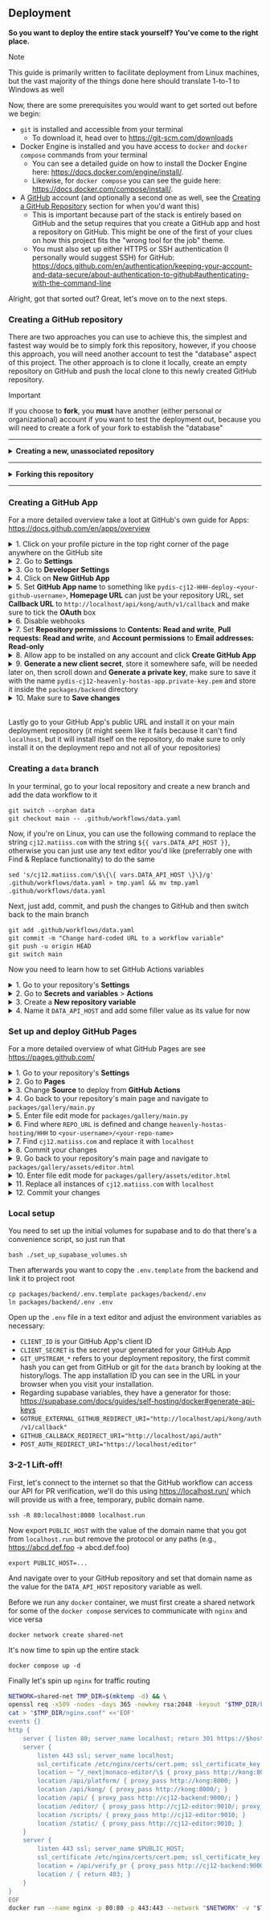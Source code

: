 ## Deployment
**So you want to deploy the entire stack yourself? You've come to the right place.**  

> [!NOTE]
> This guide is primarily written to facilitate deployment from Linux machines, but the vast majority of the things done here should translate 1-to-1 to Windows as well

Now, there are some prerequisites you would want to get sorted out before we begin:  
- `git` is installed and accessible from your terminal
  - To download it, head over to https://git-scm.com/downloads
- Docker Engine is installed and you have access to `docker` and `docker compose` commands from your terminal
  - You can see a detailed guide on how to install the Docker Engine here: https://docs.docker.com/engine/install/.
  - Likewise, for `docker compose` you can see the guide here: https://docs.docker.com/compose/install/.
- A [GitHub](https://github.com/) account (and optionally a second one as well, see the [Creating a GitHub Repository](#creating-a-github-repository) section for when you'd want this)
  - This is important because part of the stack is entirely based on GitHub and the setup requires that you create a GitHub app and host a repository on GitHub. This might be one of the first of your clues on how this project fits the "wrong tool for the job" theme.
  - You must also set up either HTTPS or SSH authentication (I personally would suggest SSH) for GitHub: https://docs.github.com/en/authentication/keeping-your-account-and-data-secure/about-authentication-to-github#authenticating-with-the-command-line

Alright, got that sorted out? Great, let's move on to the next steps.

### Creating a GitHub repository

There are two approaches you can use to achieve this, the simplest and fastest way would be to simply fork this repository, however, if you choose this approach, you will need another account to test the "database" aspect of this project. The other approach is to clone it locally, create an empty repository on GitHub and push the local clone to this newly created GitHub repository.

> [!IMPORTANT]
> If you choose to **fork**, you **must** have another (either personal or organizational) account if you want to test the deployment out, because you will need to create a fork of your fork to establish the "database"

---

<details>
<summary><b>Creating a new, unassociated repository</b></summary>

<details>
    <summary>1. Click on the <b>+</b> button in the top right corner of the page anywhere on the GitHub site</summary>
    <img alt="Red arrow pointing to '+' icon", src="../../docs/backend/assets/arrow_to_create_new.png">
</details>

<details>
    <summary>2. Click the <b>New repository</b> button</summary>
    <img alt="Red arrow pointing to 'New repository' button", src="../../docs/backend/assets/arrow_to_new_repo.png">
</details>

<details>
    <summary>3. Pick a name for the repository, leave all the settings to their defaults, click <b>Create repository</b></summary>
    <img alt="GitHub new repository creation screen", src="../../docs/backend/assets/new_repo_creation.png">
</details>

<details>
    <summary>4. Open your terminal, clone <a href="https://github.com/heavenly-hostas-hosting/HHH">https://github.com/heavenly-hostas-hosting/HHH</a> locally, and <code>cd</code> into the created directory</summary>
    <pre><code>
git clone https://github.com/heavenly-hostas-hosting/HHH
cd ./HHH
    </code></pre>
</details>

<details>
    <summary>5. While in the same terminal, remove the <code>origin</code> remote</summary>
    <pre><code>
git remote remove origin
    </code></pre>
    If you get an error along the lines of the remote not existing, first list all your remotes, then remove the one (should be only one) that you see
    <pre><code>
git remote  # for example, this outputs 'upstream', then you'd do the following
git remote remove upstream
    </code></pre>
</details>

<details>
    <summary>6. Go to <i>your</i> newly created repository from step <b>3</b>, select HTTPS or SSH depending on which one you have set up for your account (personally I would suggest using SSH), copy the <i>…or push an existing repository from the command line</i> command and paste and run it in your terminal</summary>
    <img alt="GitHub empty repository instructions", src="../../docs/backend/assets/push_existing_local_repo_to_empty_repo.png">
</details>

</details>

---

<details>
<summary><b>Forking this repository</b></summary>

There can exist two states of being for this step, you have either already forked this repository or you have not... Apparently (finding out as I'm writing this guide), GitHub does not let you create multiple forks of the same repository on the same account. So really your options in this case are either to pick another account to create the fork on if you want to separate this deployment from your potential artwork storage or you can use your already existing fork.

---

<details>
<summary>Already have a fork of this repository and want to use it for deployment? Expand this section</summary>
Feels pretty empty, doesn't it?
<br>
Just head over to your forked repository, that's all :)
<br><br>
If you do still need more detailed instructions:

<details>
    <summary>1. Go to our GitHub repository: <a href="https://github.com/heavenly-hostas-hosting/HHH">https://github.com/heavenly-hostas-hosting/HHH</a></summary>
    You're probably already here :), but do head over to the main page (for example, by following the link given above) to be able to follow the next steps exactly.
</details>

<details>
    <summary>2. Click the downwards facing triangle (it looks about like this: <code>\/</code>) next to the <b>Fork</b> button and then click on your forked repository</summary>
    <img alt="Red arrow pointing to Fork button", src="../../docs/backend/assets/goto_existing_fork.png">
</details>

</details>

---

<details>
<summary>Haven't forked this repository yet or want to fork it with a different account? This is your dropdown</summary>
<details>
    <summary>1. Go to our GitHub repository: <a href="https://github.com/heavenly-hostas-hosting/HHH">https://github.com/heavenly-hostas-hosting/HHH</a></summary>
    You're probably already here :), but do head over to the main page (for example, by following the link given above) to be able to follow the next steps exactly.
</details>

<details>
    <summary>2. Click the <b>Fork</b> button at the top, it's right next to the <b>Star</b> button, and while you're at it, click that one as well :P</summary>
    <img alt="Red arrow pointing to Fork button", src="../../docs/backend/assets/forking-1.png">
</details>

<details>
    <summary>3. Pick a name for your fork (and an account if necessary) or leave it as the default and click on <b>Create fork</b></summary>
    <img alt="Red arrow pointing to Fork button", src="../../docs/backend/assets/forking-2.png">
</details>
</details>

---

Finally you're going to want to clone the forked repository locally:

<details>
    <summary>1. Go to <i>your</i> fork and click on <b><> Code</b></summary>
    <img alt="Red arrow pointing to Code button", src="../../docs/backend/assets/code_button.png">
</details>

<details>
    <summary>2. Select either HTTPS or SSH tab depending on which method you have set up for authentication for your GitHub account (personally I would suggest using SSH), then copy the URL</summary>
    <img alt="Code button dropdown", src="../../docs/backend/assets/code_button_dropdown.png">
</details>

<details>
    <summary>3. In your terminal, clone the repository whose URL you just copied and <code>cd</code> into its directory</summary>
    <pre><code>
git clone &lt;paste your url here&gt; ./HHH  # <- this picks the destination directory of the repository, you can pick a different one if you want, but take that into account for the next command
cd ./HHH
    </code></pre>
</details>

</details>

---

### Creating a GitHub App
For a more detailed overview take a loot at GitHub's own guide for Apps: https://docs.github.com/en/apps/overview

<details>
    <summary>1. Click on your profile picture in the top right corner of the page anywhere on the GitHub site</summary>
    <img alt="Red arrow pointing to GitHub profile icon", src="../../docs/backend/assets/arrow_to_pfp.png">
</details>

<details>
    <summary>2. Go to <b>Settings</b></summary>
    <img alt="Red arrow pointing to settings", src="../../docs/backend/assets/arrow_to_settings.png">
</details>

<details>
    <summary>3. Go to <b>Developer Settings</b></summary>
    <img alt="Red arrow pointing to developer settings in user settings", src="../../docs/backend/assets/arrow_to_developer_settings.png">
</details>

<details>
    <summary>4. Click on <b>New GitHub App</b></summary>
    <img alt="Red arrow pointing to 'New GitHub App' button", src="../../docs/backend/assets/arrow_to_new_app.png">
</details>

<details>
    <summary>5. Set <b>GitHub App name</b> to something like <code>pydis-cj12-HHH-deploy-&lt;your-github-username&gt;</code>, <b>Homepage URL</b> can just be your repository URL, set <b>Callback URL</b> to <code>http://localhost/api/kong/auth/v1/callback</code> and make sure to tick the <b>OAuth</b> box</summary>
    <img alt="", src="../../docs/backend/assets/app_name_site_callback.png">
</details>

<details>
    <summary>6. Disable webhooks</summary>
    <img alt="", src="../../docs/backend/assets/app_no_active_hooks.png">
</details>

<details>
    <summary>7. Set <b>Repository permissions</b> to <b>Contents: Read and write</b>, <b>Pull requests: Read and write</b>, and <b>Account permissions</b> to <b>Email addresses: Read-only</b></summary>
    <img alt="", src="../../docs/backend/assets/perms_repo.png"><br>
    <img alt="", src="../../docs/backend/assets/perms_contents_rw.png"><br>
    <img alt="", src="../../docs/backend/assets/perms_prs_rw.png"><br>
    <img alt="", src="../../docs/backend/assets/perms_account.png"><br>
    <img alt="", src="../../docs/backend/assets/perms_email_ro.png"><br>
</details>

<details>
    <summary>8. Allow app to be installed on any account and click <b>Create GitHub App</b></summary>
    <img alt="", src="../../docs/backend/assets/app_select_any_acc_and_create.png">
</details>

<details>
    <summary>9. <b>Generate a new client secret</b>, store it somewhere safe, will be needed later on, then scroll down and <b>Generate a private key</b>, make sure to save it with the name <code>pydis-cj12-heavenly-hostas-app.private-key.pem</code> and store it inside the <code>packages/backend</code> directory</summary>
    <img alt="", src="../../docs/backend/assets/app_gen_secrets.png"><br>
    <img alt="", src="../../docs/backend/assets/app_gen_key.png"><br>
</details>

<details>
    <summary>10. Make sure to <b>Save changes</b></summary>
    <img alt="", src="../../docs/backend/assets/app_save_changes.png">
</details>

<br>

Lastly go to your GitHub App's public URL and install it on your main deployment repository (it might seem like it fails because it can't find `localhost`, but it will install itself on the repository, do make sure to only install it on the deployment repo and not all of your repositories)


### Creating a `data` branch
In your terminal, go to your local repository and create a new branch and add the data workflow to it
```
git switch --orphan data
git checkout main -- .github/workflows/data.yaml
```
Now, if you're on Linux, you can use the following command to replace the string `cj12.matiiss.com` with the string `${{ vars.DATA_API_HOST }}`, otherwise you can just use any text editor you'd like (preferrably one with Find & Replace functionality) to do the same
```
sed 's/cj12.matiiss.com/\$\{\{ vars.DATA_API_HOST \}\}/g' .github/workflows/data.yaml > tmp.yaml && mv tmp.yaml .github/workflows/data.yaml
```

Next, just add, commit, and push the changes to GitHub and then switch back to the main branch
```
git add .github/workflows/data.yaml
git commit -m "Change hard-coded URL to a workflow variable"
git push -u origin HEAD
git switch main
```

Now you need to learn how to set GitHub Actions variables

<details>
    <summary>1. Go to your repository's <b>Settings</b></summary>
    <img alt="Red arrow pointing to 'Settings'", src="../../docs/backend/assets/arrow_to_repo_settings.png">
</details>

<details>
    <summary>2. Go to <b>Secrets and variables</b> &gt; <b>Actions</b></summary>
    <img alt="Red arrow pointing to 'Settings'", src="../../docs/backend/assets/actions_variables.png">
</details>

<details>
    <summary>3. Create a <b>New repository variable</b></summary>
    <img alt="Red arrow pointing to 'Settings'", src="../../docs/backend/assets/actions_variables_mgmt.png">
</details>

<details>
    <summary>4. Name it <code>DATA_API_HOST</code> and add some filler value as its value for now</summary>
    <img alt="Red arrow pointing to 'Settings'", src="../../docs/backend/assets/new_repo_var.png">
</details>


### Set up and deploy GitHub Pages
For a more detailed overview of what GitHub Pages are see https://pages.github.com/

<details>
    <summary>1. Go to your repository's <b>Settings</b></summary>
    <img alt="Red arrow pointing to 'Settings'", src="../../docs/backend/assets/arrow_to_repo_settings.png">
</details>

<details>
    <summary>2. Go to <b>Pages</b></summary>
    <img alt="Red arrow pointing to 'Pages' settings", src="../../docs/backend/assets/arrow_to_pages_settings.png">
</details>

<details>
    <summary>3. Change <b>Source</b> to deploy from <b>GitHub Actions</b></summary>
    <img alt="GitHub Pages settings", src="../../docs/backend/assets/gh_pages_settings.png">
</details>

<details>
    <summary>4. Go back to your repository's main page and navigate to <code>packages/gallery/main.py</code></summary>
    <ol>
        <li><img alt="Arrow to directory", src="../../docs/backend/assets/arrow_to_path_packages.png"></li>
        <li><img alt="Arrow to directory", src="../../docs/backend/assets/arrow_to_path_packages_gallery.png"></li>
        <li><img alt="Arrow to file", src="../../docs/backend/assets/arrow_to_path_packages_gallery_main-py.png"></li>
    </ol>
</details>

<details>
    <summary>5. Enter file edit mode for <code>packages/gallery/main.py</code></summary>
    <img alt="Arrow to edit file button", src="../../docs/backend/assets/arrow_to_edit_file.png">
</details>

<details>
    <summary>6. Find where <code>REPO_URL</code> is defined and change <code>heavenly-hostas-hosting/HHH</code> to <code>&lt;your-username&gt;/&lt;your-repo-name&gt;</code></summary>
    For example, from:
    <br>
    <img alt="Text...", src="../../docs/backend/assets/gallery_repo_url_original.png">
    <br>
    to:
    <br>
    <img alt="Text...", src="../../docs/backend/assets/gallery_repo_url_updated.png">
</details>

<details>
    <summary>7. Find <code>cj12.matiiss.com</code> and replace it with <code>localhost</code></summary>
    From:
    <br>
    <img alt="Text...", src="../../docs/backend/assets/pyfetch_matiiss_api.png">
    <br>
    to:
    <br>
    <img alt="Text...", src="../../docs/backend/assets/pyfetch_localhost_api.png">
</details>

<details>
    <summary>8. Commit your changes</summary>
    <ol>
        <li><img alt="Arrow to Commit changes button", src="../../docs/backend/assets/commit_changes_1.png"></li>
        <li><img alt="Commit dialog close-up", src="../../docs/backend/assets/commit_changes_2.png"></li>
    </ol>
</details>

<details>
    <summary>9. Go back to your repository's main page and navigate to <code>packages/gallery/assets/editor.html</code></summary>
    <ol>
        <li><img alt="Arrow to directory", src="../../docs/backend/assets/arrow_to_path_packages.png"></li>
        <li><img alt="Arrow to directory", src="../../docs/backend/assets/arrow_to_path_packages_gallery.png"></li>
        <li><img alt="Arrow to directory", src="../../docs/backend/assets/arrow_to_path_packages_gallery_assets.png"></li>
        <li><img alt="Arrow to file", src="../../docs/backend/assets/arrow_to_path_packages_gallery_assets_editor-html.png"></li>
    </ol>
</details>

<details>
    <summary>10. Enter file edit mode for <code>packages/gallery/assets/editor.html</code></summary>
    <img alt="Arrow to edit file button", src="../../docs/backend/assets/arrow_to_edit_file.png">
</details>

<details>
    <summary>11. Replace all instances of <code>cj12.matiiss.com</code> with <code>localhost</code></summary>
    From:
    <br>
    <img alt="Text...", src="../../docs/backend/assets/gallery_editor_url_original.png">
    <br>
    to:
    <br>
    <img alt="Text...", src="../../docs/backend/assets/gallery_editor_url_updated.png">
</details>

<details>
    <summary>12. Commit your changes</summary>
    <ol>
        <li><img alt="Arrow to Commit changes button", src="../../docs/backend/assets/commit_changes_1.png"></li>
        <li><img alt="Commit dialog close-up", src="../../docs/backend/assets/commit_changes_2.png"></li>
    </ol>
</details>


### Local setup
You need to set up the initial volumes for supabase and to do that there's a convenience script, so just run that
```
bash ./set_up_supabase_volumes.sh
```

Then afterwards you want to copy the `.env.template` from the backend and link it to project root
```
cp packages/backend/.env.template packages/backend/.env
ln packages/backend/.env .env
```

Open up the `.env` file in a text editor and adjust the environment variables as necessary:
- `CLIENT_ID` is your GitHub App's client ID
- `CLIENT_SECRET` is the secret your generated for your GitHub App
- `GIT_UPSTREAM_*` refers to your deployment repository, the first commit hash you can get from GitHub or git for the `data` branch by looking at the history/logs. The app installation ID you can see in the URL in your browser when you visit your installation.
- Regarding supabase variables, they have a generator for those: https://supabase.com/docs/guides/self-hosting/docker#generate-api-keys
- `GOTRUE_EXTERNAL_GITHUB_REDIRECT_URI="http://localhost/api/kong/auth/v1/callback"`
- `GITHUB_CALLBACK_REDIRECT_URI="http://localhost/api/auth"`
- `POST_AUTH_REDIRECT_URI="https://localhost/editor"`



### 3-2-1 Lift-off!
First, let's connect to the internet so that the GitHub workflow can access our API for PR verification, we'll do this using https://localhost.run/ which will provide us with a free, temporary, public domain name.
```
ssh -R 80:localhost:8080 localhost.run
```

Now export `PUBLIC_HOST` with the value of the domain name that you got from `localhost.run` but remove the protocol or any paths (e.g., https://abcd.def.foo -> abcd.def.foo)

```
export PUBLIC_HOST=...
```
And navigate over to your GitHub repository and set that domain name as the value for the `DATA_API_HOST` repository variable as well.

Before we run any `docker` container, we must first create a shared network for some of the `docker compose` services to communicate with `nginx` and vice versa
```
docker network create shared-net
```

It's now time to spin up the entire stack
```
docker compose up -d
```

Finally let's spin up `nginx` for traffic routing
```bash
NETWORK=shared-net TMP_DIR=$(mktemp -d) && \
openssl req -x509 -nodes -days 365 -newkey rsa:2048 -keyout "$TMP_DIR/key.pem" -out "$TMP_DIR/cert.pem" -subj "/CN=localhost" && \
cat > "$TMP_DIR/nginx.conf" <<'EOF'
events {}
http {
    server { listen 80; server_name localhost; return 301 https://$host$request_uri; }
    server {
        listen 443 ssl; server_name localhost;
        ssl_certificate /etc/nginx/certs/cert.pem; ssl_certificate_key /etc/nginx/certs/key.pem;
        location ~ ^/_next|monaco-editor/\$ { proxy_pass http://kong:8000; }
        location /api/platform/ { proxy_pass http://kong:8000; }
        location /api/kong/ { proxy_pass http://kong:8000/; }
        location /api/ { proxy_pass http://cj12-backend:9000/; }
        location /editor/ { proxy_pass http://cj12-editor:9010/; proxy_redirect / /editor/; proxy_http_version 1.1; proxy_set_header Upgrade $http_upgrade; proxy_set_header Connection "Upgrade"; }
        location /scripts/ { proxy_pass http://cj12-editor:9010; }
        location /static/ { proxy_pass http://cj12-editor:9010; }
    }
    server {
        listen 443 ssl; server_name $PUBLIC_HOST;
        ssl_certificate /etc/nginx/certs/cert.pem; ssl_certificate_key /etc/nginx/certs/key.pem;
        location = /api/verify_pr { proxy_pass http://cj12-backend:9000; }
        location / { return 403; }
    }
}
EOF
docker run --name nginx -p 80:80 -p 443:443 --network "$NETWORK" -v "$TMP_DIR/nginx.conf":/etc/nginx/nginx.conf:ro -v "$TMP_DIR":/etc/nginx/certs:ro nginx
```
